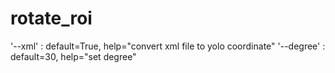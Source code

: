 # rotate_roi

'--xml' : default=True, help="convert xml file to yolo coordinate"
'--degree' : default=30, help="set degree"


